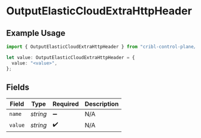 # OutputElasticCloudExtraHttpHeader

## Example Usage

```typescript
import { OutputElasticCloudExtraHttpHeader } from "cribl-control-plane/models";

let value: OutputElasticCloudExtraHttpHeader = {
  value: "<value>",
};
```

## Fields

| Field              | Type               | Required           | Description        |
| ------------------ | ------------------ | ------------------ | ------------------ |
| `name`             | *string*           | :heavy_minus_sign: | N/A                |
| `value`            | *string*           | :heavy_check_mark: | N/A                |